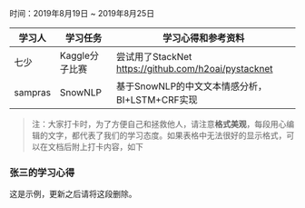时间：2019年8月19日 ~ 2019年8月25日

学习人|学习任务|学习心得和参考资料
------ | ------ | ------ 
七少 | Kaggle分子比赛 | 尝试用了StackNet https://github.com/h2oai/pystacknet
sampras | SnowNLP | 基于SnowNLP的中文文本情感分析，BI+LSTM+CRF实现

> 注：大家打卡时，为了方便自己和拯救他人，请注意**格式美观**，每段用心编辑的文字，都代表了我们的学习态度。如果表格中无法很好的显示格式，可以在文档后附上打卡内容，如下

### 张三的学习心得
这是示例，更新之后请将这段删除。
